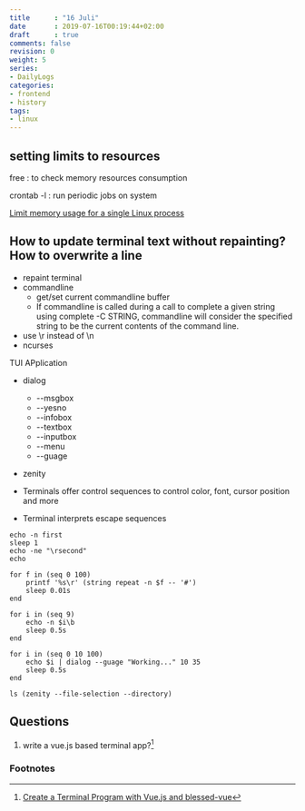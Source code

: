 ```yaml
---
title      : "16 Juli"
date       : 2019-07-16T00:19:44+02:00
draft      : true
comments: false
revision: 0
weight: 5
series:
- DailyLogs
categories:
- frontend
- history
tags:
- linux
---
```


## setting limits to resources

free
: to check memory resources consumption

crontab -l
: run periodic jobs on system

[Limit memory usage for a single Linux process](https://unix.stackexchange.com/questions/44985/limit-memory-usage-for-a-single-linux-process)

## How to update terminal text without repainting? How to overwrite a line

* repaint terminal
* commandline
  * get/set current commandline buffer
  * If commandline is called during a call to complete a given string using complete -C STRING, commandline will consider the specified string to be the current contents of the command line.
* use \r instead of \n
* ncurses

TUI APplication

* dialog
  * --msgbox
  * --yesno
  * --infobox
  * --textbox
  * --inputbox
  * --menu
  * --guage
* zenity

* Terminals offer control sequences to control color, font, cursor position and more
* Terminal interprets escape sequences

```
echo -n first
sleep 1
echo -ne "\rsecond"
echo

for f in (seq 0 100)
    printf '%s\r' (string repeat -n $f -- '#')
    sleep 0.01s
end

for i in (seq 9)
    echo -n $i\b
    sleep 0.5s
end

for i in (seq 0 10 100)
    echo $i | dialog --guage "Working..." 10 35
    sleep 0.5s
end

ls (zenity --file-selection --directory)
```

## Questions

1. write a vue.js based terminal app?[^1]

### Footnotes

[^1]: [Create a Terminal Program with Vue.js and blessed-vue](https://alligator.io/vuejs/blessed-vue-terminal/)
[^2]:

